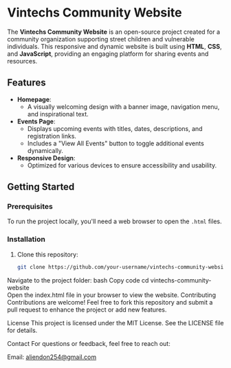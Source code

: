 # Vintechs Community Website  

The **Vintechs Community Website** is an open-source project created for a community organization supporting street children and vulnerable individuals. This responsive and dynamic website is built using **HTML**, **CSS**, and **JavaScript**, providing an engaging platform for sharing events and resources.  

## Features  
- **Homepage**:  
  - A visually welcoming design with a banner image, navigation menu, and inspirational text.  
- **Events Page**:  
  - Displays upcoming events with titles, dates, descriptions, and registration links.  
  - Includes a "View All Events" button to toggle additional events dynamically.  
- **Responsive Design**:  
  - Optimized for various devices to ensure accessibility and usability.  

## Getting Started  
### Prerequisites  
To run the project locally, you'll need a web browser to open the `.html` files.  

### Installation  
1. Clone this repository:  
   ```bash  
   git clone https://github.com/your-username/vintechs-community-website.git  
Navigate to the project folder:
bash
Copy code
cd vintechs-community-website  
Open the index.html file in your browser to view the website.
Contributing
Contributions are welcome! Feel free to fork this repository and submit a pull request to enhance the project or add new features.

License
This project is licensed under the MIT License. See the LICENSE file for details.

Contact
For questions or feedback, feel free to reach out:

Email: aliendon254@gmail.com
